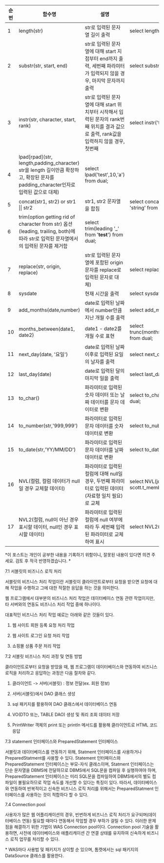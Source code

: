 
|순번|함수명|설명|사용방법|
|---|---|---|---|
|1|length(str)|str로 입력된 문자열 길이 출력| select length('test') from dual;|
|2|substr(str, start, end)|str로 입력된 문자열에 대해 start 지점부터 end까지 출력, 세번째 파라미터가 입력되지 않을 경우, 마지막 문자까지 출력|select substr('test',1) from dual;|
|3|instr(str, character, start, rank)|str로 입력된 문자열에 대해 start 위치부터 시작해서 입력된 문자의 rank번째 위치를 결과 값으로 출력, rank값을 입력하지 않을 경우, 첫번째|select instr('test', 'e', 1) from dual;|
|4|lpad[rpad](str, length,padding_character) str을 length 길이만큼 확장하고, 확장된 문자를 padding_character인자로 입력된 값으로 대체)|select lpad('test',10,'a') from dual;|
|5|concat(str1, str2) or str1 \|\| str2 | str1, str2 문자열을 합침 | select concat('test','string') from dual or select 'test' \|\| 'string' from dual; |
|6|trim(option getting rid of character from str) 옵션(leading, trailing, both)에 따라 str로 입력된 문자열에서의 입력된 문자를 제거함|select trim(leading '_' from '__test__') from dual;|
|7|replace(str, origin, replace)|str로 입력된 문자열에 포함된 origin문자를 replace로 입력된 문자로 대체)|select replace('test', 't', 'A') from dual;|
|8|sysdate|현재 시간을 출력|select sysdate from dual;|
|9|add_months(date,number)|date로 입력된 날짜에서 number만큼 지난 개월 수를 출력|select add_months(sysdate,4) from dual;|
|10|months_between(date1, date2)|date1 - date2를 개월 수로 표현|select trunc(months_between(add_months(sysdate,3),sysdate)) from dual;|
|11|next_day(date, '요일')|date로 입력된 날짜 이후로 입력된 요일의 날자를 출력|select next_day(sysdate, '화요일') from dual;|
|12|last_day(date)|date로 입력된 달의 마지막 일을 출력|select last_day(sysdate) from dual;|
|13|to_char()|파라미터로 입력된 숫자 데이터 또는 날짜 데이터를 문자 데이터로 변환|select to_char(sysdate,'YYYY/MM/DD hh24:mi:ss') from dual;|
|14|to_number(str,'999,999')|파라미터로 입력된 문자 데이터를 숫자 데이터로 변환|select to_nubmer('1,900','9,999') from dual;|
|15|to_date(str,'YY/MM/DD')|파라미터로 입력된 문자 데이터를 날짜 데이터로 변환|select to_date('24/12/31','YY/MM/DD') from dual;|
|16|NVL(컬럼, 컬럼 데이터가 null 일 경우 교체할 데이터)|파라미터로 입력된 컬럼에 대해 null일 경우, 두번째 파라미터로 입력된 데이터(자료형 일치 필요)로 교체|select NVL(joindate,'1970-01-01') from scott.t_member;|
|17|NVL2(컬럼, null이 아닌 경우 표시할 데이터, null인 경우 표시할 데이터)|파라미터로 입력된 컬럼에 null 여부에 따라 두 세번째 입력된 파라미터로 교체하여 표시|select NVL2(joindate,'O','X') from scott.t_member;|


*이 포스트는 개인이 공부한 내용을 기록하기 위함이니, 잘못된 내용이 있다면 의견 주세요. 검토 후 적극 반영하겠습니다. *



7.1 서블릿의 비즈니스 로직 처리

서블릿의 비즈니스 처리 작업이란 서블릿이 클라이언트로부터 요청을 받으면 요청에 대해 작업을 수행하고 그에 대한 적절한 응답을 하는 것을 의미한다.

웹 프로그램에서 대부분의 비즈니스 처리 작업은 데이터베이스 연동 관련 작업이지만, 타 서버와의 연동도 비즈니스 처리 작업 중에 하나이다.

대표적인 비즈니스 처리 작업 예로는 아래와 같은 것들이 있다.

1. 웹 사이트 회원 등록 요청 처리 작업

2. 웹 사이트 로그인 요청 처리 작업

3. 쇼핑몰 상품 주문 처리 작업
   
   

7.2 서블릿 비즈니스 처리 과정 및 연동 방법

클라이언트로부터 요청을 받았을 때, 웹 프로그램이 데이터베이스와 연동하여 비즈니스 로직을 처리하고 응답하는 과정은 다음 절차와 같다.

1. 클라이언트 -> 서버(서블릿) : 정보 전달(ex. 회원 정보)

2. 서버(서블릿)에서 DAO 클래스 생성

3. sql 패키지를 활용하여 DAO 클래스에서 데이터베이스 연동

4. VO(DTO 또는, TABLE DAO) 생성 및 쿼리 조회 데이터 저장

5. PrintWriter 객체의 print 또는 println 메서드를 활용해 클라이언트로 HTML 코드 응답



7.3 statement 인터페이스와 PreparedStatement 인터페이스

서블릿과 데이터베이스를 연동하기 위해, Statment 인터페이스를 사용하거나 PreparedStatment를 사용할 수 있다. Statement 인터페이스와 PreparedStatement 인터페이스는 부모-자식 클래스이며, Statment 인터페이스는 단순 문자열을 DBMS에 전달하므로 DBMS에서 SQL문을 컴파일 후 실행하여야 하며, PreparedStatement 인터페이스는 미리 SQL문을 컴파일하여 DBMS에서의 별도 컴파일이 불필요하므로 작업 속도를 개선할 수 있다는 특징이 있다. 따라서, 데이터베이스와 연동하여 반복적이고 신속한 비즈니스 로직 처리를 위해서는 PreparedStatment 인터페이스를 사용하는 것이 적합하다 할 수 있다.



7.4 Connection pool 

사용자가 많은 웹 어플리캐이션의 경우, 빈번하게 비즈니스 로직 처리가 요구되며(데이터베이스 연동) 필요할 때마다 연동해서 작업할 경우 부하가 걸릴 수 있다. 이러한 문제점을 해결하기 위한 기법이 WAS Connection pool이다. Connection pool 기술을 활용하면, 사전에 데이터베이스와 애플리캐이션 간 연결 상태를 유지하여 신속하게 비즈니스 로직 업무를 처리할 수 있다. 

\* WAS마다 사용법 및 패키지가 상이할 순 있으며, 톰캣에서는 sql 패키지의 DataSource 클래스를 활용한다. 
